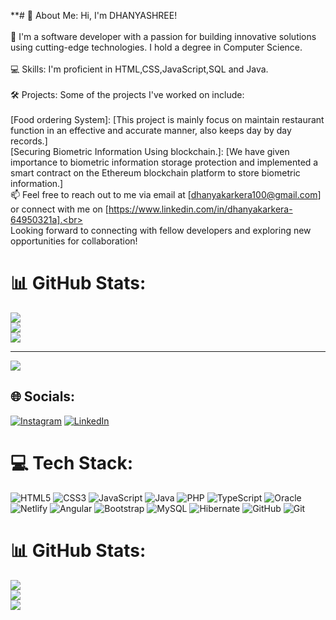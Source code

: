 **# 💫 About Me:
Hi, I'm DHANYASHREE!<br><br>🚀 I'm a software developer with a passion for building innovative solutions using cutting-edge technologies. I hold a degree in Computer Science.<br><br>💻 Skills: I'm proficient in HTML,CSS,JavaScript,SQL and Java.<br><br>🛠️ Projects: Some of the projects I've worked on include:<br><br>[Food ordering System]: [This project is mainly focus on maintain restaurant function in an effective and accurate manner, also keeps day by day records.]<br>[Securing Biometric Information Using blockchain.]: [We have given importance to biometric information storage protection and implemented a smart contract on the Ethereum blockchain platform to store biometric information.]<br>📫 Feel free to reach out to me via email at [dhanyakarkera100@gmail.com] or connect with me on [https://www.linkedin.com/in/dhanyakarkera-64950321a].<br><br>Looking forward to connecting with fellow developers and exploring new opportunities for collaboration!

# 📊 GitHub Stats:
![](https://github-readme-stats.vercel.app/api?username=dhanyashreekarkera&theme=dark&hide_border=false&include_all_commits=false&count_private=false)<br/>
![](https://github-readme-streak-stats.herokuapp.com/?user=dhanyashreekarkera&theme=dark&hide_border=false)<br/>
![](https://github-readme-stats.vercel.app/api/top-langs/?username=dhanyashreekarkera&theme=dark&hide_border=false&include_all_commits=false&count_private=false&layout=compact)

---
[![](https://visitcount.itsvg.in/api?id=dhanyashreekarkera&icon=0&color=0)](https://visitcount.itsvg.in)


## 🌐 Socials:
[![Instagram](https://img.shields.io/badge/Instagram-%23E4405F.svg?logo=Instagram&logoColor=white)](https://instagram.com/dhanya__karkera__) [![LinkedIn](https://img.shields.io/badge/LinkedIn-%230077B5.svg?logo=linkedin&logoColor=white)](https://linkedin.com/in/https://www.linkedin.com/in/dhanyakarkera-64950321a) 

# 💻 Tech Stack:
![HTML5](https://img.shields.io/badge/html5-%23E34F26.svg?style=for-the-badge&logo=html5&logoColor=white) ![CSS3](https://img.shields.io/badge/css3-%231572B6.svg?style=for-the-badge&logo=css3&logoColor=white) ![JavaScript](https://img.shields.io/badge/javascript-%23323330.svg?style=for-the-badge&logo=javascript&logoColor=%23F7DF1E) ![Java](https://img.shields.io/badge/java-%23ED8B00.svg?style=for-the-badge&logo=openjdk&logoColor=white) ![PHP](https://img.shields.io/badge/php-%23777BB4.svg?style=for-the-badge&logo=php&logoColor=white) ![TypeScript](https://img.shields.io/badge/typescript-%23007ACC.svg?style=for-the-badge&logo=typescript&logoColor=white) ![Oracle](https://img.shields.io/badge/Oracle-F80000?style=for-the-badge&logo=oracle&logoColor=white) ![Netlify](https://img.shields.io/badge/netlify-%23000000.svg?style=for-the-badge&logo=netlify&logoColor=#00C7B7) ![Angular](https://img.shields.io/badge/angular-%23DD0031.svg?style=for-the-badge&logo=angular&logoColor=white) ![Bootstrap](https://img.shields.io/badge/bootstrap-%238511FA.svg?style=for-the-badge&logo=bootstrap&logoColor=white) ![MySQL](https://img.shields.io/badge/mysql-4479A1.svg?style=for-the-badge&logo=mysql&logoColor=white) ![Hibernate](https://img.shields.io/badge/Hibernate-59666C?style=for-the-badge&logo=Hibernate&logoColor=white) ![GitHub](https://img.shields.io/badge/github-%23121011.svg?style=for-the-badge&logo=github&logoColor=white) ![Git](https://img.shields.io/badge/git-%23F05033.svg?style=for-the-badge&logo=git&logoColor=white)
# 📊 GitHub Stats:
![](https://github-readme-stats.vercel.app/api?username=dhanyashreekarkera&theme=flag-india&hide_border=false&include_all_commits=false&count_private=false)<br/>
![](https://github-readme-streak-stats.herokuapp.com/?user=dhanyashreekarkera&theme=flag-india&hide_border=false)<br/>
![](https://github-readme-stats.vercel.app/api/top-langs/?username=dhanyashreekarkera&theme=flag-india&hide_border=false&include_all_commits=false&count_private=false&layout=compact)



